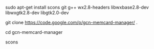 sudo apt-get install scons git g++ wx2.8-headers libwxbase2.8-dev libwxgtk2.8-dev libgtk2.0-dev

git clone https://code.google.com/p/gcn-memcard-manager/ .

cd gcn-memcard-manager

scons